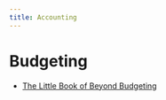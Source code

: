```yaml
---
title: Accounting
---
```


# Budgeting
- [The Little Book of Beyond Budgeting](https://www.bookdepository.com/The-Little-Book-of-Beyond-Budgeting-Steve-Morlidge/9781785899287?redirected=true&utm_medium=Google&utm_campaign=Base11&utm_source=AU&utm_content=The-Little-Book-of-Beyond-Budgeting&selectCurrency=AUD&w=AF45AU968DM5RMA80CZ5ACPZ&pdg=kwd-104399949699:cmp-680104063:adg-32696820702:crv-151943499815:pid-9781785899287:dev-c&gclid=CjwKCAiA07PRBRBJEiwAS20SIDPwTmhw8m8GtwpcIzS9Gu0wBNSbbJTvzzfY16mNPKKPGSUef4Do4BoCmU4QAvD_BwE)
